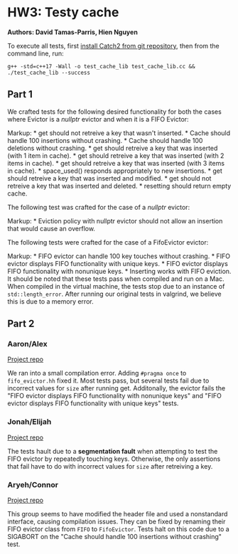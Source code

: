 # HW3: Testy cache

**Authors: David Tamas-Parris, Hien Nguyen**

To execute all tests, first [install Catch2 from git repository](https://github.com/catchorg/Catch2/blob/master/docs/cmake-integration.md#installing-catch2-from-git-repository), then from the command line, run:

```
g++ -std=c++17 -Wall -o test_cache_lib test_cache_lib.cc && ./test_cache_lib --success

```
## Part 1

We crafted tests for the following desired functionality for both the cases where Evictor is a *nullptr* evictor and when it is a FIFO Evictor:

Markup: * get should not retreive a key that wasn't inserted.
		* Cache should handle 100 insertions without crashing.
		* Cache should handle 100 deletions without crashing.
		* get should retreive a key that was inserted (with 1 item in cache).
		* get should retreive a key that was inserted (with 2 items in cache).
		* get should retreive a key that was inserted (with 3 items in cache).
		* space_used() responds appropriately to new insertions.
		* get should retreive a key that was inserted and modified.
		* get should not retreive a key that was inserted and deleted.
		* resetting should return empty cache.

The following test was crafted for the case of a *nullptr* evictor: 

Markup: * Eviction policy with nullptr evictor should not allow an insertion that would cause an overflow.

The following tests were crafted for the case of a FifoEvictor evictor: 

Markup: * FIFO evictor can handle 100 key touches without crashing.
		* FIFO evictor displays FIFO functionality with unique keys.
		* FIFO evictor displays FIFO functionality with nonunique keys.
		* Inserting works with FIFO eviction.
It should be noted that these tests pass when compiled and run on a Mac. When compiled in the virtual machine, the tests stop due to an instance of `std::length_error`. After running our original tests in valgrind, we believe this is due to a memory error.

## Part 2

### Aaron/Alex

[Project repo](https://gitlab.com/InternetUnexplorer/CSCI_389_HW2)

We ran into a small compilation error. Adding `#pragma once` to `fifo_evictor.hh` fixed it. Most tests pass, but several tests fail due to incorrect values for `size` after running get. Additonally, the evictor fails the "FIFO evictor displays FIFO functionality with nonunique keys" and "FIFO evictor displays FIFO functionality with unique keys" tests.


### Jonah/Elijah

[Project repo](https://github.com/TheReverb/hash_it_out/tree/master)


The tests hault due to a **segmentation fault** when attempting to test the FIFO evictor by repeatedly touching keys. Otherwise, the only assertions that fail have to do with incorrect values for `size` after retreiving a key.
### Aryeh/Connor

[Project repo](https://github.com/astah100/HW2AryehStahlAndConnorDeiparine)


This group seems to have modified the header file and used a nonstandard interface, causing compilation issues. They can be fixed by renaming their FIFO evictor class from `FIFO` to `FifoEvictor`. Tests halt on this code due to a SIGABORT on the "Cache should handle 100 insertions without crashing" test.
